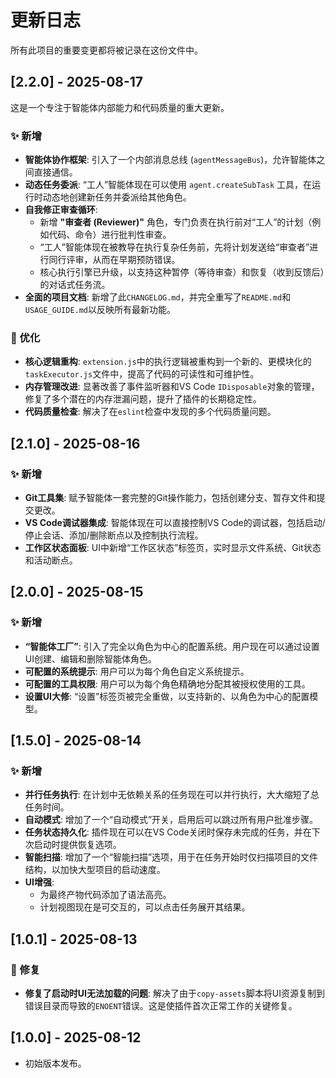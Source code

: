 # 更新日志

所有此项目的重要变更都将被记录在这份文件中。

## [2.2.0] - 2025-08-17

这是一个专注于智能体内部能力和代码质量的重大更新。

### ✨ 新增

- **智能体协作框架**: 引入了一个内部消息总线 (`agentMessageBus`)，允许智能体之间直接通信。
- **动态任务委派**: “工人”智能体现在可以使用 `agent.createSubTask` 工具，在运行时动态地创建新任务并委派给其他角色。
- **自我修正审查循环**:
    - 新增 **"审查者 (Reviewer)"** 角色，专门负责在执行前对“工人”的计划（例如代码、命令）进行批判性审查。
    - “工人”智能体现在被教导在执行复杂任务前，先将计划发送给“审查者”进行同行评审，从而在早期预防错误。
    - 核心执行引擎已升级，以支持这种暂停（等待审查）和恢复（收到反馈后）的对话式任务流。
- **全面的项目文档**: 新增了此`CHANGELOG.md`，并完全重写了`README.md`和`USAGE_GUIDE.md`以反映所有最新功能。

### 🚀 优化

- **核心逻辑重构**: `extension.js`中的执行逻辑被重构到一个新的、更模块化的`taskExecutor.js`文件中，提高了代码的可读性和可维护性。
- **内存管理改进**: 显著改善了事件监听器和VS Code `IDisposable`对象的管理，修复了多个潜在的内存泄漏问题，提升了插件的长期稳定性。
- **代码质量检查**: 解决了在`eslint`检查中发现的多个代码质量问题。

## [2.1.0] - 2025-08-16

### ✨ 新增

- **Git工具集**: 赋予智能体一套完整的Git操作能力，包括创建分支、暂存文件和提交更改。
- **VS Code调试器集成**: 智能体现在可以直接控制VS Code的调试器，包括启动/停止会话、添加/删除断点以及控制执行流程。
- **工作区状态面板**: UI中新增“工作区状态”标签页，实时显示文件系统、Git状态和活动断点。

## [2.0.0] - 2025-08-15

### ✨ 新增

- **“智能体工厂”**: 引入了完全以角色为中心的配置系统。用户现在可以通过设置UI创建、编辑和删除智能体角色。
- **可配置的系统提示**: 用户可以为每个角色自定义系统提示。
- **可配置的工具权限**: 用户可以为每个角色精确地分配其被授权使用的工具。
- **设置UI大修**: “设置”标签页被完全重做，以支持新的、以角色为中心的配置模型。

## [1.5.0] - 2025-08-14

### ✨ 新增

- **并行任务执行**: 在计划中无依赖关系的任务现在可以并行执行，大大缩短了总任务时间。
- **自动模式**: 增加了一个“自动模式”开关，启用后可以跳过所有用户批准步骤。
- **任务状态持久化**: 插件现在可以在VS Code关闭时保存未完成的任务，并在下次启动时提供恢复选项。
- **智能扫描**: 增加了一个“智能扫描”选项，用于在任务开始时仅扫描项目的文件结构，以加快大型项目的启动速度。
- **UI增强**:
    - 为最终产物代码添加了语法高亮。
    - 计划视图现在是可交互的，可以点击任务展开其结果。

## [1.0.1] - 2025-08-13

### 🐛 修复

- **修复了启动时UI无法加载的问题**: 解决了由于`copy-assets`脚本将UI资源复制到错误目录而导致的`ENOENT`错误。这是使插件首次正常工作的关键修复。

## [1.0.0] - 2025-08-12

- 初始版本发布。
